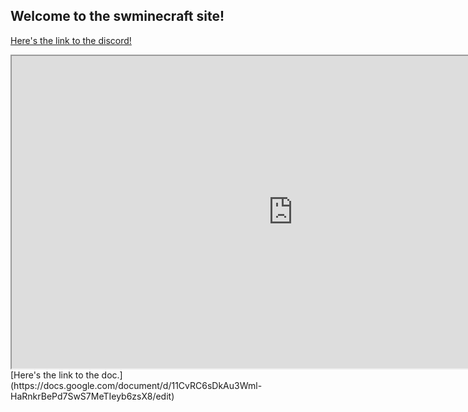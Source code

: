 ## Welcome to the swminecraft site!
[Here's the link to the discord!](https://discord.gg/xvx29Je)
<iframe src="https://docs.google.com/document/d/11CvRC6sDkAu3Wml-HaRnkrBePd7SwS7MeTIeyb6zsX8/edit?usp=sharing" width="900" height="500">Error</iframe>
[Here's the link to the doc.](https://docs.google.com/document/d/11CvRC6sDkAu3Wml-HaRnkrBePd7SwS7MeTIeyb6zsX8/edit)

